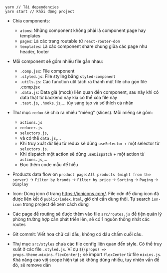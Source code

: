 ```
yarn // Tải dependencies
yarn start // Khởi động project
```
- Chia components:
  - `atoms`: Những component không phải là component page hay templates
  - `pages`: Là các trang routable từ `react-router-dom`
  - `templates`: Là các component share chung giữa các page như header, footer
- Mỗi component sẽ gồm nhiều file gần nhau:
  - `.comp.jsx`: File component
  - `.styled.js`: File styling bằng `styled-component`
  - `.utils.js`: Các function util tách ra thành một file cho gọn file .comp.jsx
  - `.data.js`: Data giả (mock) liên quan đến component, sau này khi có data thật từ backend này kia có thể xóa file này
  - `.test.js`, `.hooks.js`,... tùy sáng tạo và sở thích cá nhân

- Thư mục `redux` sẽ chia ra nhiều "miếng" (slices). Mỗi miếng sẽ gồm: 
  - `actions.js`
  - `reducer.js`
  - `selectors.js`,
  - và có thể `data.js`,... 
  - Khi truy xuất dữ liệu từ redux sẽ dùng `useSelector` + một selector từ `selectors.js`. 
  - Khi dispatch một action sẽ dùng `useDispatch` + một action từ `actions.js`,...
  - Đọc thêm code mẫu để hiểu

- Products data flow on `product page`: `All products (might from the server)` -> `Filter by brands` -> `Filter by price` -> `Sorting` -> `Paging` -> `Display`

- Icon: Dùng icon ở trang https://ionicons.com/. File cdn để dùng icon đã được liên kết ở `public/index.html`, giờ chỉ cần dùng thôi. Tự search `ion-icon` trong project để xem cách dùng

- Các page để routing sẽ được thêm vào file `src/routes.js` để tiện quản lý phòng trường hợp cần phát triển lên, sẽ có 1 nguồn thống nhất các routes

- Git commit: Viết hoa chữ cái đầu, không có dâu chấm cuối câu.

- Thư mục `src/styles` chưa các file config liên quan đến style. Có thể truy xuất ở các file `.styled.js`. Ví dụ `${(props) => props.theme.mixins.flexCenter};` sẽ import `flexCenter` từ file `mixins.js`. Khả năng cao với scope hiện tại sẽ không dùng nhiều, tuy nhiên vấn để đó, sẽ remove dần